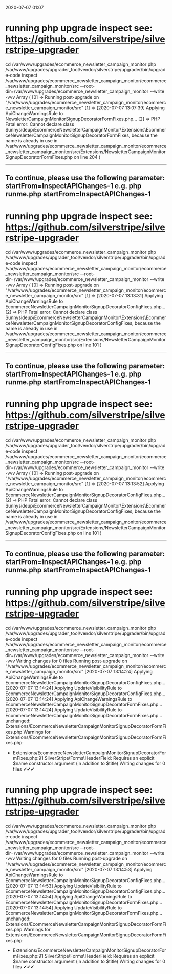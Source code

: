 2020-07-07 01:07

# running php upgrade inspect see: https://github.com/silverstripe/silverstripe-upgrader
cd /var/www/upgrades/ecommerce_newsletter_campaign_monitor
php /var/www/upgrades/upgrader_tool/vendor/silverstripe/upgrader/bin/upgrade-code inspect /var/www/upgrades/ecommerce_newsletter_campaign_monitor/ecommerce_newsletter_campaign_monitor/src  --root-dir=/var/www/upgrades/ecommerce_newsletter_campaign_monitor --write -vvv
Array
(
    [0] => Running post-upgrade on "/var/www/upgrades/ecommerce_newsletter_campaign_monitor/ecommerce_newsletter_campaign_monitor/src"
    [1] => [2020-07-07 13:07:39] Applying ApiChangeWarningsRule to NewsletterCampaignMonitorSignupDecoratorFormFixes.php...
    [2] => PHP Fatal error:  Cannot declare class Sunnysideup\EcommerceNewsletterCampaignMonitor\Extensions\EcommerceNewsletterCampaignMonitorSignupDecoratorFormFixes, because the name is already in use in /var/www/upgrades/ecommerce_newsletter_campaign_monitor/ecommerce_newsletter_campaign_monitor/src/Extensions/NewsletterCampaignMonitorSignupDecoratorFormFixes.php on line 204
)


------------------------------------------------------------------------
To continue, please use the following parameter: startFrom=InspectAPIChanges-1
e.g. php runme.php startFrom=InspectAPIChanges-1
------------------------------------------------------------------------
            
# running php upgrade inspect see: https://github.com/silverstripe/silverstripe-upgrader
cd /var/www/upgrades/ecommerce_newsletter_campaign_monitor
php /var/www/upgrades/upgrader_tool/vendor/silverstripe/upgrader/bin/upgrade-code inspect /var/www/upgrades/ecommerce_newsletter_campaign_monitor/ecommerce_newsletter_campaign_monitor/src  --root-dir=/var/www/upgrades/ecommerce_newsletter_campaign_monitor --write -vvv
Array
(
    [0] => Running post-upgrade on "/var/www/upgrades/ecommerce_newsletter_campaign_monitor/ecommerce_newsletter_campaign_monitor/src"
    [1] => [2020-07-07 13:13:31] Applying ApiChangeWarningsRule to EcommerceNewsletterCampaignMonitorSignupDecoratorConfigFixes.php...
    [2] => PHP Fatal error:  Cannot declare class Sunnysideup\EcommerceNewsletterCampaignMonitor\Extensions\EcommerceNewsletterCampaignMonitorSignupDecoratorConfigFixes, because the name is already in use in /var/www/upgrades/ecommerce_newsletter_campaign_monitor/ecommerce_newsletter_campaign_monitor/src/Extensions/NewsletterCampaignMonitorSignupDecoratorConfigFixes.php on line 101
)


------------------------------------------------------------------------
To continue, please use the following parameter: startFrom=InspectAPIChanges-1
e.g. php runme.php startFrom=InspectAPIChanges-1
------------------------------------------------------------------------
            
# running php upgrade inspect see: https://github.com/silverstripe/silverstripe-upgrader
cd /var/www/upgrades/ecommerce_newsletter_campaign_monitor
php /var/www/upgrades/upgrader_tool/vendor/silverstripe/upgrader/bin/upgrade-code inspect /var/www/upgrades/ecommerce_newsletter_campaign_monitor/ecommerce_newsletter_campaign_monitor/src  --root-dir=/var/www/upgrades/ecommerce_newsletter_campaign_monitor --write -vvv
Array
(
    [0] => Running post-upgrade on "/var/www/upgrades/ecommerce_newsletter_campaign_monitor/ecommerce_newsletter_campaign_monitor/src"
    [1] => [2020-07-07 13:13:52] Applying ApiChangeWarningsRule to EcommerceNewsletterCampaignMonitorSignupDecoratorConfigFixes.php...
    [2] => PHP Fatal error:  Cannot declare class Sunnysideup\EcommerceNewsletterCampaignMonitor\Extensions\EcommerceNewsletterCampaignMonitorSignupDecoratorConfigFixes, because the name is already in use in /var/www/upgrades/ecommerce_newsletter_campaign_monitor/ecommerce_newsletter_campaign_monitor/src/Extensions/NewsletterCampaignMonitorSignupDecoratorConfigFixes.php on line 101
)


------------------------------------------------------------------------
To continue, please use the following parameter: startFrom=InspectAPIChanges-1
e.g. php runme.php startFrom=InspectAPIChanges-1
------------------------------------------------------------------------
            
# running php upgrade inspect see: https://github.com/silverstripe/silverstripe-upgrader
cd /var/www/upgrades/ecommerce_newsletter_campaign_monitor
php /var/www/upgrades/upgrader_tool/vendor/silverstripe/upgrader/bin/upgrade-code inspect /var/www/upgrades/ecommerce_newsletter_campaign_monitor/ecommerce_newsletter_campaign_monitor/src  --root-dir=/var/www/upgrades/ecommerce_newsletter_campaign_monitor --write -vvv
Writing changes for 0 files
Running post-upgrade on "/var/www/upgrades/ecommerce_newsletter_campaign_monitor/ecommerce_newsletter_campaign_monitor/src"
[2020-07-07 13:14:24] Applying ApiChangeWarningsRule to EcommerceNewsletterCampaignMonitorSignupDecoratorConfigFixes.php...
[2020-07-07 13:14:24] Applying UpdateVisibilityRule to EcommerceNewsletterCampaignMonitorSignupDecoratorConfigFixes.php...
[2020-07-07 13:14:24] Applying ApiChangeWarningsRule to EcommerceNewsletterCampaignMonitorSignupDecoratorFormFixes.php...
[2020-07-07 13:14:24] Applying UpdateVisibilityRule to EcommerceNewsletterCampaignMonitorSignupDecoratorFormFixes.php...
unchanged:	Extensions/EcommerceNewsletterCampaignMonitorSignupDecoratorFormFixes.php
Warnings for Extensions/EcommerceNewsletterCampaignMonitorSignupDecoratorFormFixes.php:
 - Extensions/EcommerceNewsletterCampaignMonitorSignupDecoratorFormFixes.php:91 SilverStripe\Forms\HeaderField: Requires an explicit $name constructor argument (in addition to $title)
Writing changes for 0 files
✔✔✔
# running php upgrade inspect see: https://github.com/silverstripe/silverstripe-upgrader
cd /var/www/upgrades/ecommerce_newsletter_campaign_monitor
php /var/www/upgrades/upgrader_tool/vendor/silverstripe/upgrader/bin/upgrade-code inspect /var/www/upgrades/ecommerce_newsletter_campaign_monitor/ecommerce_newsletter_campaign_monitor/src  --root-dir=/var/www/upgrades/ecommerce_newsletter_campaign_monitor --write -vvv
Writing changes for 0 files
Running post-upgrade on "/var/www/upgrades/ecommerce_newsletter_campaign_monitor/ecommerce_newsletter_campaign_monitor/src"
[2020-07-07 13:14:53] Applying ApiChangeWarningsRule to EcommerceNewsletterCampaignMonitorSignupDecoratorConfigFixes.php...
[2020-07-07 13:14:53] Applying UpdateVisibilityRule to EcommerceNewsletterCampaignMonitorSignupDecoratorConfigFixes.php...
[2020-07-07 13:14:54] Applying ApiChangeWarningsRule to EcommerceNewsletterCampaignMonitorSignupDecoratorFormFixes.php...
[2020-07-07 13:14:54] Applying UpdateVisibilityRule to EcommerceNewsletterCampaignMonitorSignupDecoratorFormFixes.php...
unchanged:	Extensions/EcommerceNewsletterCampaignMonitorSignupDecoratorFormFixes.php
Warnings for Extensions/EcommerceNewsletterCampaignMonitorSignupDecoratorFormFixes.php:
 - Extensions/EcommerceNewsletterCampaignMonitorSignupDecoratorFormFixes.php:91 SilverStripe\Forms\HeaderField: Requires an explicit $name constructor argument (in addition to $title)
Writing changes for 0 files
✔✔✔